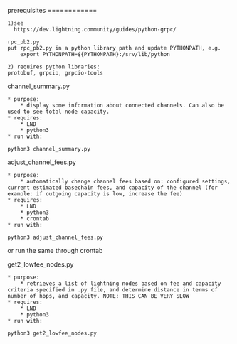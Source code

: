 

prerequisites
    ============
    
    1)see
      https://dev.lightning.community/guides/python-grpc/
      
    rpc_pb2.py
    put rpc_pb2.py in a python library path and update PYTHONPATH, e.g.
        export PYTHONPATH=${PYTHONPATH}:/srv/lib/python
        
    2) requires python libraries: 
	protobuf, grpcio, grpcio-tools          
    


channel_summary.py

    * purpose:
        * display some information about connected channels. Can also be used to see total node capacity.
    * requires:
        * LND
        * python3
    * run with:
```
python3 channel_summary.py
```
    
    

adjust_channel_fees.py

    * purpose:
        * automatically change channel fees based on: configured settings, current estimated basechain fees, and capacity of the channel (for example: if outgoing capacity is low, increase the fee)
    * requires:
        * LND
        * python3
        * crontab
    * run with:
```
python3 adjust_channel_fees.py
```
or run the same through crontab



get2_lowfee_nodes.py

    * purpose:
        * retrieves a list of lightning nodes based on fee and capacity criteria specified in .py file, and determine distance in terms of number of hops, and capacity. NOTE: THIS CAN BE VERY SLOW
    * requires:
        * LND
        * python3
    * run with:
```
python3 get2_lowfee_nodes.py
```
    

    
    
